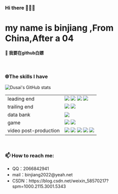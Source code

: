 ### Hi there 👋👋👋
<h1>my name is binjiang ,From  China,After a 04</h1>
<h4>
🔭 我要在github白嫖
</h4>
<br>
<h3>🌐The skills I have</h3>

![Dusai's GitHub stats](https://github-readme-stats.vercel.app/api?username=bingguo-12883)



<table border="0">
        <tr class="1">
            <td>leading end</td>
            <td>
<img src="https://img.shields.io/badge/html-5-brightgreen">
<img src="https://img.shields.io/badge/css-3-yellowgreen">
<img src="https://img.shields.io/badge/JavaScript-yes-red">
<img src="https://img.shields.io/badge/%E6%A1%86%E6%9E%B6-no-blue">
            </td>
        </tr>
        <tr class="2">
            <td>trailing end</td>
            <td>
<img src="https://img.shields.io/badge/python-orange">
<img src="https://img.shields.io/badge/python-%203.9.13-lightgrey">
            </td>
        </tr>
        <tr class="3">
            <td>data bank</td>
            <td>
<img src="https://img.shields.io/badge/accsee-666-brightgreen">
            </td>
        </tr>
        <tr class="4">
            <td>game</td>
            <td>
<img src="https://img.shields.io/badge/%E8%99%9A%E5%B9%BB-NO-green">
<img src="https://img.shields.io/badge/blender-gs-blue">
            </td>
        </tr>
        <tr class="5">
            <td>video post-production</td>
            <td>
<img src="https://img.shields.io/badge/Ai-1-brightgreen">
<img src="https://img.shields.io/badge/Ps-2-green">
<img src="https://img.shields.io/badge/Pr-3-yellowgreen">
<img src="https://img.shields.io/badge/Ae-4-yellow">
<img src="https://img.shields.io/badge/Au-5-red">
            </td>
        </tr>
</table>
<br>
<h3>📫 How to reach me:</h3>
 <ul>
   <li>QQ：2066842941</li>
   <li>mail：binjiang2022@yeah.net</li>
   <li>CSDN：https://blog.csdn.net/weixin_58570217?spm=1000.2115.3001.5343</li>
 </ul>
